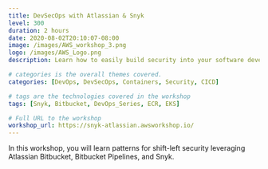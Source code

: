 ```yaml
---
title: DevSecOps with Atlassian & Snyk
level: 300
duration: 2 hours
date: 2020-08-02T20:10:07-08:00
image: /images/AWS_workshop_3.png
logo: /images/AWS_Logo.png
description: Learn how to easily build security into your software development life cycle.

# categories is the overall themes covered. 
categories: [DevOps, DevSecOps, Containers, Security, CICD]

# tags are the technologies covered in the workshop
tags: [Snyk, Bitbucket, DevOps_Series, ECR, EKS]

# Full URL to the workshop
workshop_url: https://snyk-atlassian.awsworkshop.io/
---
```


In this workshop, you will learn patterns for shift-left security leveraging Atlassian Bitbucket, Bitbucket Pipelines, and Snyk.
